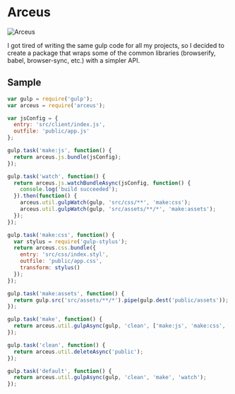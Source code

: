 # Arceus

![Arceus](http://cdn.bulbagarden.net/upload/thumb/f/fc/493Arceus.png/500px-493Arceus.png)

I got tired of writing the same gulp code for all my projects, so I decided to create a package that wraps some of the common libraries (browserify, babel, browser-sync, etc.) with a simpler API.

## Sample
```js
var gulp = require('gulp');
var arceus = require('arceus');

var jsConfig = {
  entry: 'src/client/index.js',
  outfile: 'public/app.js'
};

gulp.task('make:js', function() {
  return arceus.js.bundle(jsConfig);
});

gulp.task('watch', function() {
  return arceus.js.watchBundleAsync(jsConfig, function() {
    console.log('build succeeded');
  }).then(function() {
    arceus.util.gulpWatch(gulp, 'src/css/**', 'make:css');
    arceus.util.gulpWatch(gulp, 'src/assets/**/*', 'make:assets');
  });
});

gulp.task('make:css', function() {
  var stylus = require('gulp-stylus');
  return arceus.css.bundle({
    entry: 'src/css/index.styl',
    outfile: 'public/app.css',
    transform: stylus()
  });
});

gulp.task('make:assets', function() {
  return gulp.src('src/assets/**/*').pipe(gulp.dest('public/assets'));
});

gulp.task('make', function() {
  return arceus.util.gulpAsync(gulp, 'clean', ['make:js', 'make:css', 'make:assets']);
});

gulp.task('clean', function() {
  return arceus.util.deleteAsync('public');
});

gulp.task('default', function() {
  return arceus.util.gulpAsync(gulp, 'clean', 'make', 'watch');
});
```
